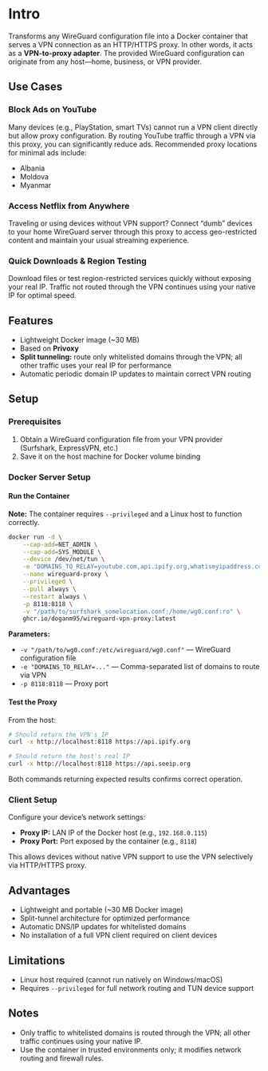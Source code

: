 # Intro

Transforms any WireGuard configuration file into a Docker container that serves a VPN connection as an HTTP/HTTPS proxy. In other words, it acts as a **VPN-to-proxy adapter**. The provided WireGuard configuration can originate from any host—home, business, or VPN provider.

## Use Cases

### Block Ads on YouTube

Many devices (e.g., PlayStation, smart TVs) cannot run a VPN client directly but allow proxy configuration. By routing YouTube traffic through a VPN via this proxy, you can significantly reduce ads. Recommended proxy locations for minimal ads include:

* Albania
* Moldova
* Myanmar

### Access Netflix from Anywhere

Traveling or using devices without VPN support? Connect “dumb” devices to your home WireGuard server through this proxy to access geo-restricted content and maintain your usual streaming experience.

### Quick Downloads & Region Testing

Download files or test region-restricted services quickly without exposing your real IP. Traffic not routed through the VPN continues using your native IP for optimal speed.

## Features

* Lightweight Docker image (\~30 MB)
* Based on **Privoxy**
* **Split tunneling:** route only whitelisted domains through the VPN; all other traffic uses your real IP for performance
* Automatic periodic domain IP updates to maintain correct VPN routing

## Setup

### Prerequisites

1. Obtain a WireGuard configuration file from your VPN provider (Surfshark, ExpressVPN, etc.)
2. Save it on the host machine for Docker volume binding

### Docker Server Setup

#### Run the Container

**Note:** The container requires `--privileged` and a Linux host to function correctly.

```bash
docker run -d \
    --cap-add=NET_ADMIN \
    --cap-add=SYS_MODULE \
    --device /dev/net/tun \
    -e "DOMAINS_TO_RELAY=youtube.com,api.ipify.org,whatismyipaddress.com" \
    --name wireguard-proxy \
    --privileged \
    --pull always \
    --restart always \
    -p 8118:8118 \
    -v "/path/to/surfshark_somelocation.conf:/home/wg0.conf:ro" \
    ghcr.io/doganm95/wireguard-vpn-proxy:latest
```

**Parameters:**

* `-v "/path/to/wg0.conf:/etc/wireguard/wg0.conf"` — WireGuard configuration file
* `-e "DOMAINS_TO_RELAY=..."` — Comma-separated list of domains to route via VPN
* `-p 8118:8118` — Proxy port

#### Test the Proxy

From the host:

```bash
# Should return the VPN's IP
curl -x http://localhost:8118 https://api.ipify.org  

# Should return the host's real IP
curl -x http://localhost:8118 https://api.seeip.org
```

Both commands returning expected results confirms correct operation.

### Client Setup

Configure your device’s network settings:

* **Proxy IP:** LAN IP of the Docker host (e.g., `192.168.0.115`)
* **Proxy Port:** Port exposed by the container (e.g., `8118`)

This allows devices without native VPN support to use the VPN selectively via HTTP/HTTPS proxy.

## Advantages

* Lightweight and portable (\~30 MB Docker image)
* Split-tunnel architecture for optimized performance
* Automatic DNS/IP updates for whitelisted domains
* No installation of a full VPN client required on client devices

## Limitations

* Linux host required (cannot run natively on Windows/macOS)
* Requires `--privileged` for full network routing and TUN device support

## Notes

* Only traffic to whitelisted domains is routed through the VPN; all other traffic continues using your native IP.
* Use the container in trusted environments only; it modifies network routing and firewall rules.
